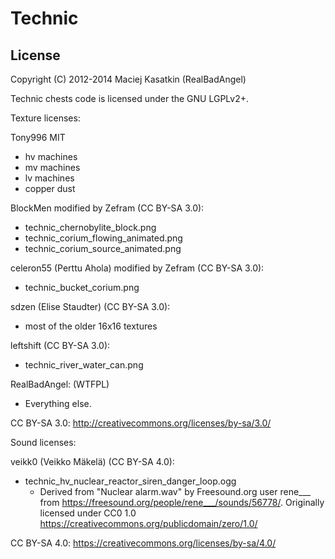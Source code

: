 Technic
=======

License
-------

Copyright (C) 2012-2014 Maciej Kasatkin (RealBadAngel)

Technic chests code is licensed under the GNU LGPLv2+.

Texture licenses:

Tony996 MIT
  * hv machines
  * mv machines
  * lv machines
  * copper dust

BlockMen modified by Zefram (CC BY-SA 3.0):
  * technic_chernobylite_block.png
  * technic_corium_flowing_animated.png
  * technic_corium_source_animated.png

celeron55 (Perttu Ahola) modified by Zefram (CC BY-SA 3.0):
  * technic_bucket_corium.png

sdzen (Elise Staudter) (CC BY-SA 3.0):
  * most of the older 16x16 textures

leftshift (CC BY-SA 3.0):
  * technic_river_water_can.png

RealBadAngel: (WTFPL)
  * Everything else.

CC BY-SA 3.0: <http://creativecommons.org/licenses/by-sa/3.0/>

Sound licenses:

veikk0 (Veikko Mäkelä) (CC BY-SA 4.0):
  * technic_hv_nuclear_reactor_siren_danger_loop.ogg
    * Derived from "Nuclear alarm.wav" by Freesound.org user rene___ from <https://freesound.org/people/rene___/sounds/56778/>. Originally licensed under CC0 1.0 <https://creativecommons.org/publicdomain/zero/1.0/>

CC BY-SA 4.0: <https://creativecommons.org/licenses/by-sa/4.0/>
